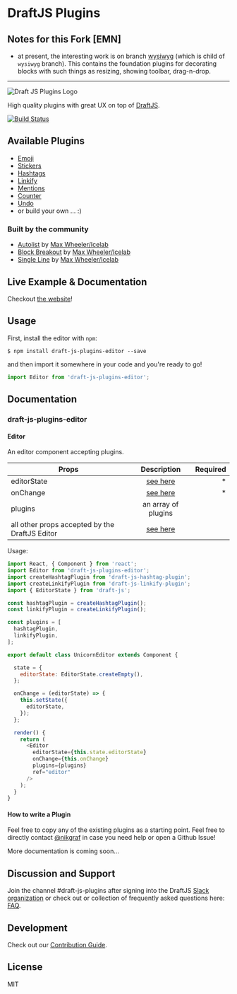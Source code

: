 # DraftJS Plugins

## Notes for this Fork [EMN]

- at present, the interesting work is on branch [wysiwyg](https://bitbucket.org/EMN/draft-js-plugins/branch/emn-wysiwyg) (which is child of `wysiwyg` branch). This contains the foundation plugins for decorating blocks with such things as resizing, showing toolbar, drag-n-drop.

---------------------------------------------------------------------------------------------

![Draft JS Plugins Logo](https://dl.dropboxusercontent.com/u/40735/draft-js-plugins.svg)

High quality plugins with great UX on top of [DraftJS](https://github.com/facebook/draft-js).

[![Build Status](https://travis-ci.org/draft-js-plugins/draft-js-plugins.svg?branch=master)](https://travis-ci.org/draft-js-plugins/draft-js-plugins)

## Available Plugins

- [Emoji](https://www.draft-js-plugins.com/plugin/emoji)
- [Stickers](https://www.draft-js-plugins.com/plugin/sticker)
- [Hashtags](https://www.draft-js-plugins.com/plugin/hashtag)
- [Linkify](https://www.draft-js-plugins.com/plugin/linkify)
- [Mentions](https://www.draft-js-plugins.com/plugin/mention)
- [Counter](https://www.draft-js-plugins.com/plugin/counter)
- [Undo](https://www.draft-js-plugins.com/plugin/undo)
- or build your own … :)

### Built by the community

- [Autolist](https://github.com/icelab/draft-js-autolist-plugin) by [Max Wheeler/Icelab](https://github.com/makenosound)
- [Block Breakout](https://github.com/icelab/draft-js-block-breakout-plugin) by [Max Wheeler/Icelab](https://github.com/makenosound)
- [Single Line](https://github.com/icelab/draft-js-single-line-plugin) by [Max Wheeler/Icelab](https://github.com/makenosound)

## Live Example & Documentation

Checkout [the website](https://www.draft-js-plugins.com/)!

## Usage

First, install the editor with `npm`:

```
$ npm install draft-js-plugins-editor --save
```

and then import it somewhere in your code and you're ready to go!

```js
import Editor from 'draft-js-plugins-editor';
```

## Documentation

### draft-js-plugins-editor

#### Editor

An editor component accepting plugins.

| Props                                          | Description  | Required
| -----------------------------------------------|:------------:| -------:|
| editorState                                    | [see here](https://facebook.github.io/draft-js/docs/api-reference-editor-state.html#content)| * |
| onChange                                       | [see here](https://facebook.github.io/draft-js/docs/api-reference-editor.html#onchange)| * |
| plugins                                        | an array of plugins |  |
| all other props accepted by the DraftJS Editor | [see here](https://facebook.github.io/draft-js/docs/api-reference-editor.html#props) |  |

Usage:

```js
import React, { Component } from 'react';
import Editor from 'draft-js-plugins-editor';
import createHashtagPlugin from 'draft-js-hashtag-plugin';
import createLinkifyPlugin from 'draft-js-linkify-plugin';
import { EditorState } from 'draft-js';

const hashtagPlugin = createHashtagPlugin();
const linkifyPlugin = createLinkifyPlugin();

const plugins = [
  hashtagPlugin,
  linkifyPlugin,
];

export default class UnicornEditor extends Component {

  state = {
    editorState: EditorState.createEmpty(),
  };

  onChange = (editorState) => {
    this.setState({
      editorState,
    });
  };

  render() {
    return (
      <Editor
        editorState={this.state.editorState}
        onChange={this.onChange}
        plugins={plugins}
        ref="editor"
      />
    );
  }
}
```

#### How to write a Plugin

Feel free to copy any of the existing plugins as a starting point. Feel free to directly contact [@nikgraf](https://github.com/nikgraf) in case you need help or open a Github Issue!

More documentation is coming soon…

## Discussion and Support
Join the channel #draft-js-plugins after signing into the DraftJS [Slack organization](https://draftjs.herokuapp.com) or check out or collection of frequently asked questions here: [FAQ](https://github.com/draft-js-plugins/draft-js-plugins/blob/master/FAQ.md).

## Development

Check out our [Contribution Guide](https://github.com/draft-js-plugins/draft-js-plugins/blob/master/CONTRIBUTING.md).

## License

MIT
